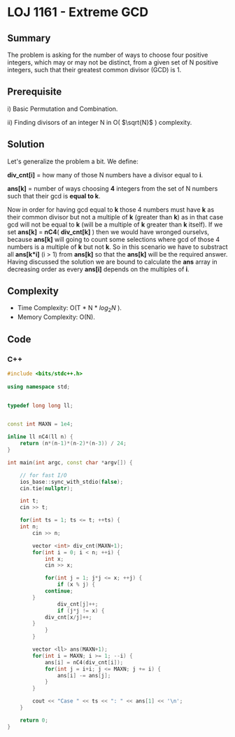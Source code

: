# LOJ 1161 - Extreme GCD

## Summary
The problem is asking for the number of ways to choose four positive integers, which may or may not be distinct, from a given set of N positive integers, such that their greatest common divisor (GCD) is 1.

## Prerequisite
i) Basic Permutation and Combination. 

ii) Finding divisors of an integer N in O( $\sqrt{N}$ ) complexity.

## Solution
Let's generalize the problem a bit. We define:

**div_cnt[i]** = how many of those N numbers have a divisor equal to **i**.

**ans[k]** = number of ways choosing **4** integers from the set of N numbers such that their gcd is **equal to k**.

Now in order for having gcd equal to **k** those 4 numbers must have **k** as their common divisor but not a multiple of **k** (greater than **k**) as in that case gcd will not be equal to **k** (will be a multiple of **k** greater than **k** itself). If we set **ans[k]** = **nC4**( **div_cnt[k]** ) then we would have wronged ourselvs, because **ans[k]** will going to count some selections where gcd of those 4 numbers is a multiple of **k** but not **k**. So in this scenario we have to substract all **ans[k*i]** (i > 1) from **ans[k]** so that the **ans[k]** will be the required answer. Having discussed the solution we are bound to calculate the **ans** array in decreasing order as every **ans[i]** depends on the multiples of **i**.

## Complexity
- Time Complexity: O(T * N * $log{_2}{N}$ ).
- Memory Complexity: O(N).

## Code

### C++

```cpp
#include <bits/stdc++.h>
 
using namespace std;


typedef long long ll;


const int MAXN = 1e4;

inline ll nC4(ll n) {
    return (n*(n-1)*(n-2)*(n-3)) / 24;
}

int main(int argc, const char *argv[]) {

    // for fast I/O
    ios_base::sync_with_stdio(false);
    cin.tie(nullptr);

    int t;
    cin >> t;

    for(int ts = 1; ts <= t; ++ts) {
	int n;
        cin >> n;

        vector <int> div_cnt(MAXN+1);
        for(int i = 0; i < n; ++i) {
            int x;
            cin >> x;

            for(int j = 1; j*j <= x; ++j) {
                if (x % j) {
		    continue;
		}
                div_cnt[j]++;
                if (j*j != x) {
		    div_cnt[x/j]++;
		}
            }
        }

        vector <ll> ans(MAXN+1);
        for(int i = MAXN; i >= 1; --i) {
            ans[i] = nC4(div_cnt[i]);
            for(int j = i+i; j <= MAXN; j += i) {
                ans[i] -= ans[j];
            }
        }

        cout << "Case " << ts << ": " << ans[1] << '\n';
    }

    return 0;
} 
```
